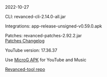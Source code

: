2022-10-27
  
CLI: revanced-cli-2.14.0-all.jar  

Integrations: app-release-unsigned-v0.59.0.apk  

Patches: revanced-patches-2.92.2.jar  
[Patches Changelog](https://github.com/revanced/revanced-patches/releases/tag/v2.92.2)  

YouTube version: 17.36.37

Use [MicroG APK](https://github.com/inotia00/VancedMicroG/releases/latest/download/microg.apk) for YouTube and Music

[Revanced-tool repo](https://github.com/Kingsmanvn-Official/Revanced-tool)
